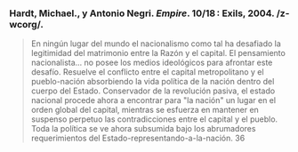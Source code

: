 
### Hardt, Michael., y Antonio Negri. _Empire_. 10/18 : Exils, 2004. /z-wcorg/.

> En ningún lugar del mundo el nacionalismo como tal ha desafiado la legitimidad del matrimonio entre la Razón y el capital. El pensamiento nacionalista... no posee los medios ideológicos para afrontar este desafío. Resuelve el conflicto entre el capital metropolitano y el pueblo-nación absorbiendo la vida política de la nación dentro del cuerpo del Estado. Conservador de la revolución pasiva, el estado nacional procede ahora a encontrar para "la nación" un lugar en el orden global del capital, mientras se esfuerza en mantener en suspenso perpetuo las contradicciones entre el capital y el pueblo. Toda la política se ve ahora subsumida bajo los abrumadores requerimientos del Estado-representando-a-la-nación. 36
